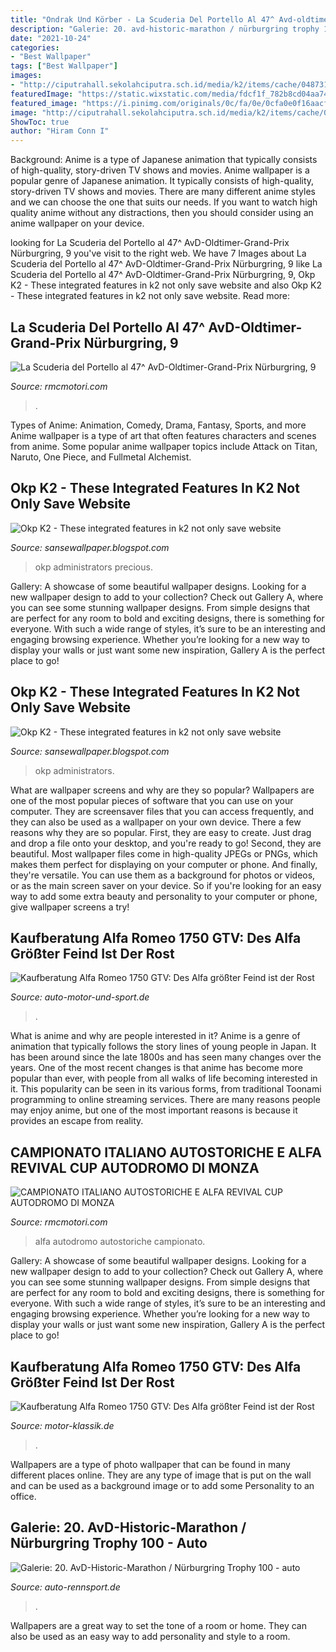 ```yaml
---
title: "Ondrak Und Körber - La Scuderia Del Portello Al 47^ Avd-oldtimer-grand-prix Nürburgring, 9"
description: "Galerie: 20. avd-historic-marathon / nürburgring trophy 100"
date: "2021-10-24"
categories:
- "Best Wallpaper"
tags: ["Best Wallpaper"]
images:
- "http://ciputrahall.sekolahciputra.sch.id/media/k2/items/cache/048731097de322302aff7e52151c991d_XL.jpg"
featuredImage: "https://static.wixstatic.com/media/fdcf1f_782b8cd04aa74926ba349c8f59b50a39~mv2.jpg"
featured_image: "https://i.pinimg.com/originals/0c/fa/0e/0cfa0e0f16aacf2dad33a979318d9d4b.png"
image: "http://ciputrahall.sekolahciputra.sch.id/media/k2/items/cache/048731097de322302aff7e52151c991d_XL.jpg"
ShowToc: true
author: "Hiram Conn I"
---
```



Background: Anime is a type of Japanese animation that typically consists of high-quality, story-driven TV shows and movies.
Anime wallpaper is a popular genre of Japanese animation. It typically consists of high-quality, story-driven TV shows and movies. There are many different anime styles and we can choose the one that suits our needs. If you want to watch high quality anime without any distractions, then you should consider using an anime wallpaper on your device.

	

		
looking for La Scuderia del Portello al 47^ AvD-Oldtimer-Grand-Prix Nürburgring, 9 you've visit to the right web. We have 7 Images about La Scuderia del Portello al 47^ AvD-Oldtimer-Grand-Prix Nürburgring, 9 like La Scuderia del Portello al 47^ AvD-Oldtimer-Grand-Prix Nürburgring, 9, Okp K2 - These integrated features in k2 not only save website and also Okp K2 - These integrated features in k2 not only save website. Read more:
		
    
## La Scuderia Del Portello Al 47^ AvD-Oldtimer-Grand-Prix Nürburgring, 9

<img loading=lazy src="https://www.rmcmotori.com/wp-content/uploads/2019/12/fdcf1f_37be72d617ee4b1ba9ed091e2ce8156f-mv2.jpg" onerror="this.onerror=null;this.src='https://tse2.mm.bing.net/th?id=OIP.TvJwrglmazrRepq74CO9mAHaE8&amp;pid=15.1';" alt="La Scuderia del Portello al 47^ AvD-Oldtimer-Grand-Prix Nürburgring, 9">

_Source: rmcmotori.com_

>. 

	

Types of Anime: Animation, Comedy, Drama, Fantasy, Sports, and more
Anime wallpaper is a type of art that often features characters and scenes from anime. Some popular anime wallpaper topics include Attack on Titan, Naruto, One Piece, and Fullmetal Alchemist.

    
## Okp K2 - These Integrated Features In K2 Not Only Save Website

<img loading=lazy src="https://i.pinimg.com/originals/0c/fa/0e/0cfa0e0f16aacf2dad33a979318d9d4b.png" onerror="this.onerror=null;this.src='https://tse4.mm.bing.net/th?id=OIP.hp0AFRpTOpcmfw67hg4vfAAAAA&amp;pid=15.1';" alt="Okp K2 - These integrated features in k2 not only save website">

_Source: sansewallpaper.blogspot.com_

>okp administrators precious. 

	

Gallery: A showcase of some beautiful wallpaper designs.
Looking for a new wallpaper design to add to your collection? Check out Gallery A, where you can see some stunning wallpaper designs. From simple designs that are perfect for any room to bold and exciting designs, there is something for everyone. With such a wide range of styles, it’s sure to be an interesting and engaging browsing experience. Whether you’re looking for a new way to display your walls or just want some new inspiration, Gallery A is the perfect place to go!





	
	
    
## Okp K2 - These Integrated Features In K2 Not Only Save Website

<img loading=lazy src="http://ciputrahall.sekolahciputra.sch.id/media/k2/items/cache/048731097de322302aff7e52151c991d_XL.jpg" onerror="this.onerror=null;this.src='https://tse1.mm.bing.net/th?id=OIP.n24zPFfcC2IrvJvVz6dSUgHaKe&amp;pid=15.1';" alt="Okp K2 - These integrated features in k2 not only save website">

_Source: sansewallpaper.blogspot.com_

>okp administrators. 

	

What are wallpaper screens and why are they so popular?
Wallpapers are one of the most popular pieces of software that you can use on your computer. They are screensaver files that you can access frequently, and they can also be used as a wallpaper on your own device. There a few reasons why they are so popular. First, they are easy to create. Just drag and drop a file onto your desktop, and you're ready to go! Second, they are beautiful. Most wallpaper files come in high-quality JPEGs or PNGs, which makes them perfect for displaying on your computer or phone. And finally, they're versatile. You can use them as a background for photos or videos, or as the main screen saver on your device. So if you're looking for an easy way to add some extra beauty and personality to your computer or phone, give wallpaper screens a try!

    
## Kaufberatung Alfa Romeo 1750 GTV: Des Alfa Größter Feind Ist Der Rost

<img loading=lazy src="https://imgr1.auto-motor-und-sport.de/Alfa-Romeo-1750-GTV-169Gallery-6c1cc103-266493.jpg" onerror="this.onerror=null;this.src='https://tse1.mm.bing.net/th?id=OIP.p0693qkBQn_EdSOS05dRfQHaEK&amp;pid=15.1';" alt="Kaufberatung Alfa Romeo 1750 GTV: Des Alfa größter Feind ist der Rost">

_Source: auto-motor-und-sport.de_

>. 

	

What is anime and why are people interested in it?
Anime is a genre of animation that typically follows the story lines of young people in Japan. It has been around since the late 1800s and has seen many changes over the years. One of the most recent changes is that anime has become more popular than ever, with people from all walks of life becoming interested in it. This popularity can be seen in its various forms, from traditional Toonami programming to online streaming services. There are many reasons people may enjoy anime, but one of the most important reasons is because it provides an escape from reality.

    
## CAMPIONATO ITALIANO AUTOSTORICHE E ALFA REVIVAL CUP AUTODROMO DI MONZA

<img loading=lazy src="https://static.wixstatic.com/media/fdcf1f_782b8cd04aa74926ba349c8f59b50a39~mv2.jpg" onerror="this.onerror=null;this.src='https://tse3.mm.bing.net/th?id=OIP.noZKmAf5JKHfpNqH_VsJVwHaFj&amp;pid=15.1';" alt="CAMPIONATO ITALIANO AUTOSTORICHE E ALFA REVIVAL CUP AUTODROMO DI MONZA">

_Source: rmcmotori.com_

>alfa autodromo autostoriche campionato. 

	

Gallery: A showcase of some beautiful wallpaper designs.
Looking for a new wallpaper design to add to your collection? Check out Gallery A, where you can see some stunning wallpaper designs. From simple designs that are perfect for any room to bold and exciting designs, there is something for everyone. With such a wide range of styles, it’s sure to be an interesting and engaging browsing experience. Whether you’re looking for a new way to display your walls or just want some new inspiration, Gallery A is the perfect place to go!





	
	
    
## Kaufberatung Alfa Romeo 1750 GTV: Des Alfa Größter Feind Ist Der Rost

<img loading=lazy src="https://imgr2.auto-motor-und-sport.de/Alfa-Romeo-1750-GTV-weakness-9138497e-276071.jpg" onerror="this.onerror=null;this.src='https://tse4.mm.bing.net/th?id=OIP.LDLVPd48oGwkm3AXEXsM3QHaEt&amp;pid=15.1';" alt="Kaufberatung Alfa Romeo 1750 GTV: Des Alfa größter Feind ist der Rost">

_Source: motor-klassik.de_

>. 

	



Wallpapers are a type of photo wallpaper that can be found in many different places online. They are any type of image that is put on the wall and can be used as a background image or to add some Personality to an office.

    
## Galerie: 20. AvD-Historic-Marathon / Nürburgring Trophy 100 - Auto

<img loading=lazy src="http://www.auto-rennsport.de/galerie/avd_historic/2010/221.jpg" onerror="this.onerror=null;this.src='https://tse1.mm.bing.net/th?id=OIP.WgvaqviOBE7y4bav5ibUOQHaE8&amp;pid=15.1';" alt="Galerie: 20. AvD-Historic-Marathon / Nürburgring Trophy 100 - auto">

_Source: auto-rennsport.de_

>. 

	

Wallpapers are a great way to set the tone of a room or home. They can also be used as an easy way to add personality and style to a room.

